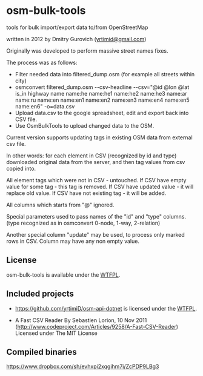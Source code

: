 osm-bulk-tools
==============

tools for bulk import/export data to/from OpenStreetMap

written in 2012 by Dmitry Gurovich (yrtimid@gmail.com)

Originally was developed to perform massive street names fixes.

The process was as follows:
* Filter needed data into filtered_dump.osm (for example all streets within city)
* osmconvert filtered_dump.osm --csv-headline --csv="@id @lon @lat is_in highway name name:he name:he1 name:he2 name:he3 name:ar name:ru name:en name:en1 name:en2 name:en3 name:en4 name:en5 name:en6" -o=data.csv
* Upload data.csv to the google spreadsheet, edit and export back into CSV file.
* Use OsmBulkTools to upload changed data to the OSM.

Current version supports updating tags in existing OSM data from external csv file.

In other words: for each element in CSV (recognized by id and type) downloaded original data from the server, and then tag values from csv copied into.

All element tags which were not in CSV - untouched. If CSV have empty value for some tag - this tag is removed. If CSV have updated value - it will replace old value. If CSV have not existing tag - it will be added.

All columns which starts from "@" ignored.

Special parameters used to pass names of the "id" and "type" columns. (type recognized as in osmconvert 0-node, 1-way, 2-relation)

Another special column "update" may be used, to process only marked rows in CSV. Column may have any non empty value.


## License

osm-bulk-tools is available under the [WTFPL](http://sam.zoy.org/wtfpl/).

## Included projects 

* https://github.com/yrtimiD/osm-api-dotnet is licensed under the [WTFPL](http://sam.zoy.org/wtfpl/).

* A Fast CSV Reader By Sebastien Lorion, 10 Nov 2011 (http://www.codeproject.com/Articles/9258/A-Fast-CSV-Reader) Licensed under The MIT License

## Compiled binaries

https://www.dropbox.com/sh/evhxpi2xqgihm7i/ZcPDP9LBg3
